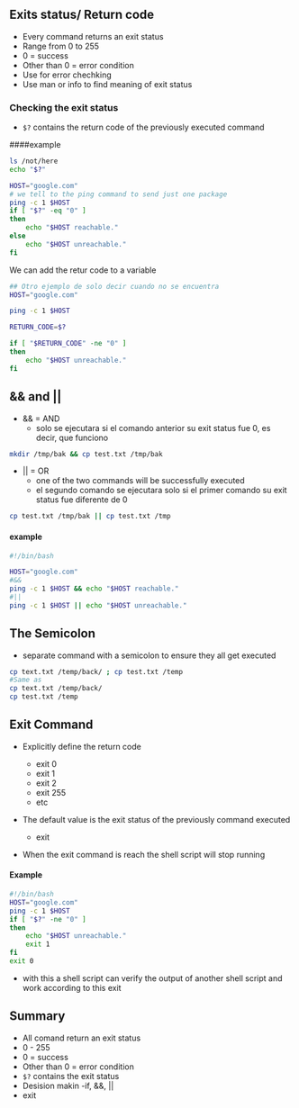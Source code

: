 ## Exits status/ Return code

- Every command returns an exit status
- Range from 0 to 255
- 0 = success
- Other than 0 = error condition
- Use for error chechking
- Use man or info to find meaning of exit status

### Checking the exit status

- `$?` contains the return code of the previously executed command

####example

```bash
ls /not/here
echo "$?"
```

```bash
HOST="google.com"
# we tell to the ping command to send just one package
ping -c 1 $HOST
if [ "$?" -eq "0" ]
then
    echo "$HOST reachable."
else
    echo "$HOST unreachable."
fi
```

We can add the retur code to a variable
```bash
## Otro ejemplo de solo decir cuando no se encuentra
HOST="google.com"

ping -c 1 $HOST

RETURN_CODE=$?

if [ "$RETURN_CODE" -ne "0" ]
then
    echo "$HOST unreachable."
fi
```


## && and ||

- && = AND
    - solo se ejecutara si el comando anterior su exit status fue 0, es decir, que funciono
```bash
mkdir /tmp/bak && cp test.txt /tmp/bak
```


- || = OR
    - one of the two commands will be successfully executed
    - el segundo comando se ejecutara solo si el primer comando su exit status fue diferente de 0
```bash
cp test.txt /tmp/bak || cp test.txt /tmp
```


#### example

```bash
#!/bin/bash

HOST="google.com"
#&&
ping -c 1 $HOST && echo "$HOST reachable."
#||
ping -c 1 $HOST || echo "$HOST unreachable."

```

## The Semicolon

- separate command with a semicolon to ensure they all get executed

```bash
cp text.txt /temp/back/ ; cp test.txt /temp
#Same as
cp text.txt /temp/back/
cp test.txt /temp
```

## Exit Command
- Explicitly define the return code
    - exit 0
    - exit 1
    - exit 2
    - exit 255
    - etc

- The default value is the exit status of the previously command executed
    - exit

- When the exit command is reach the shell script will stop running

#### Example
```bash
#!/bin/bash
HOST="google.com"
ping -c 1 $HOST
if [ "$?" -ne "0" ]
then
    echo "$HOST unreachable."
    exit 1
fi
exit 0

```

- with this a shell script can verify the output of another shell script and work according to this exit

## Summary

- All comand return an exit status
- 0 - 255
- 0 = success
- Other than 0 = error condition
- `$?` contains the exit status
- Desision makin -if, &&, ||
- exit